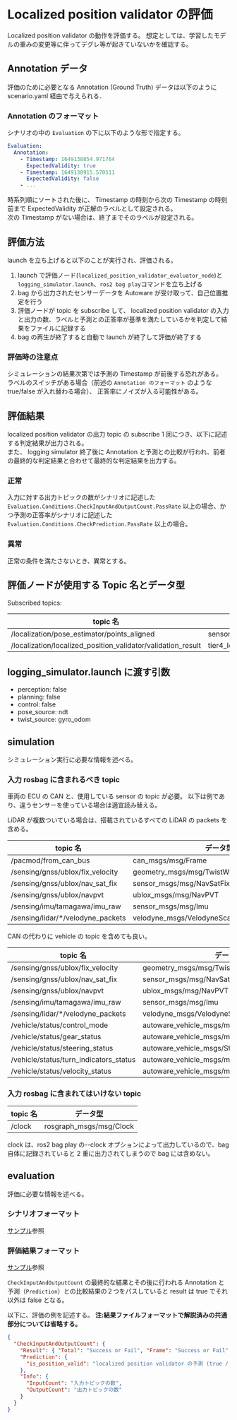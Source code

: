 # Localized position validator の評価

Localized position validator の動作を評価する。
想定としては、学習したモデルの重みの変更等に伴ってデグレ等が起きていないかを確認する。

## Annotation データ

評価のために必要となる Annotation (Ground Truth) データは以下のように scenario.yaml 経由で与えられる．

### Annotation のフォーマット

シナリオの中の `Evaluation` の下に以下のような形で指定する。

```yaml
Evaluation:
  Annotation:
    - Timestamp: 1649138854.971764
      ExpectedValidity: true
    - Timestamp: 1649138915.570511
      ExpectedValidity: false
    - ...
```

時系列順にソートされた後に、 Timestamp の時刻から次の Timestamp の時刻前まで ExpectedValidity が正解のラベルとして設定される。  
次の Timestamp がない場合は、終了までそのラベルが設定される。

## 評価方法

launch を立ち上げると以下のことが実行され、評価される。

1. launch で評価ノード(`localized_position_validator_evaluator_node`)と `logging_simulator.launch`、`ros2 bag play`コマンドを立ち上げる
2. bag から出力されたセンサーデータを Autoware が受け取って、自己位置推定を行う
3. 評価ノードが topic を subscribe して、 localized position validator の入力と出力の数、ラベルと予測との正答率が基準を満たしているかを判定して結果をファイルに記録する
4. bag の再生が終了すると自動で launch が終了して評価が終了する

### 評価時の注意点

シミュレーションの結果次第では予測の Timestamp が前後する恐れがある。  
ラベルのスイッチがある場合（前述の `Annotation のフォーマット` のような true/false が入れ替わる場合）、 正答率にノイズが入る可能性がある。

## 評価結果

localized position validator の出力 topic の subscribe 1 回につき、以下に記述する判定結果が出力される。  
また、 logging simulator 終了後に Annotation と予測との比較が行われ、前者の最終的な判定結果と合わせて最終的な判定結果を出力する。

### 正常

入力に対する出力トピックの数がシナリオに記述した `Evaluation.Conditions.CheckInputAndOutputCount.PassRate` 以上の場合、かつ予測の正答率がシナリオに記述した `Evaluation.Conditions.CheckPrediction.PassRate` 以上の場合。

### 異常

正常の条件を満たさないとき、異常とする。

## 評価ノードが使用する Topic 名とデータ型

Subscribed topics:

| topic 名                                                     | データ型                                                           |
| ------------------------------------------------------------ | ------------------------------------------------------------------ |
| /localization/pose_estimator/points_aligned                  | sensor_msgs::msg::PointCloud2                                      |
| /localization/localized_position_validator/validation_result | tier4_localization_msgs::msg::LocalizedPositionValidatorPrediction |

## logging_simulator.launch に渡す引数

- perception: false
- planning: false
- control: false
- pose_source: ndt
- twist_source: gyro_odom

## simulation

シミュレーション実行に必要な情報を述べる。

### 入力 rosbag に含まれるべき topic

車両の ECU の CAN と、使用している sensor の topic が必要。
以下は例であり、違うセンサーを使っている場合は適宜読み替える。

LiDAR が複数ついている場合は、搭載されているすべての LiDAR の packets を含める。

| topic 名                           | データ型                                     |
| ---------------------------------- | -------------------------------------------- |
| /pacmod/from_can_bus               | can_msgs/msg/Frame                           |
| /sensing/gnss/ublox/fix_velocity   | geometry_msgs/msg/TwistWithCovarianceStamped |
| /sensing/gnss/ublox/nav_sat_fix    | sensor_msgs/msg/NavSatFix                    |
| /sensing/gnss/ublox/navpvt         | ublox_msgs/msg/NavPVT                        |
| /sensing/imu/tamagawa/imu_raw      | sensor_msgs/msg/Imu                          |
| /sensing/lidar/\*/velodyne_packets | velodyne_msgs/VelodyneScan                   |

CAN の代わりに vehicle の topic を含めても良い。

| topic 名                               | データ型                                       |
| -------------------------------------- | ---------------------------------------------- |
| /sensing/gnss/ublox/fix_velocity       | geometry_msgs/msg/TwistWithCovarianceStamped   |
| /sensing/gnss/ublox/nav_sat_fix        | sensor_msgs/msg/NavSatFix                      |
| /sensing/gnss/ublox/navpvt             | ublox_msgs/msg/NavPVT                          |
| /sensing/imu/tamagawa/imu_raw          | sensor_msgs/msg/Imu                            |
| /sensing/lidar/\*/velodyne_packets     | velodyne_msgs/VelodyneScan                     |
| /vehicle/status/control_mode           | autoware_vehicle_msgs/msg/ControlModeReport    |
| /vehicle/status/gear_status            | autoware_vehicle_msgs/msg/GearReport           |
| /vehicle/status/steering_status        | autoware_vehicle_msgs/SteeringReport           |
| /vehicle/status/turn_indicators_status | autoware_vehicle_msgs/msg/TurnIndicatorsReport |
| /vehicle/status/velocity_status        | autoware_vehicle_msgs/msg/VelocityReport       |

### 入力 rosbag に含まれてはいけない topic

| topic 名 | データ型                |
| -------- | ----------------------- |
| /clock   | rosgraph_msgs/msg/Clock |

clock は、ros2 bag play の--clock オプションによって出力しているので、bag 自体に記録されていると 2 重に出力されてしまうので bag には含めない。

## evaluation

評価に必要な情報を述べる。

### シナリオフォーマット

[サンプル](https://github.com/tier4/driving_log_replayer_v2/blob/develop/sample/localized_position_validator/scenario.yaml)参照

### 評価結果フォーマット

[サンプル](https://github.com/tier4/driving_log_replayer_v2/blob/develop/sample/localized_position_validator/result.json)参照

`CheckInputAndOutputCount` の最終的な結果とその後に行われる Annotation と予測（`Prediction`）との比較結果の２つをパスしていると result は true でそれ以外は false となる。

以下に、評価の例を記述する。
**注:結果ファイルフォーマットで解説済みの共通部分については省略する。**

```json
{
  "CheckInputAndOutputCount": {
    "Result": { "Total": "Success or Fail", "Frame": "Success or Fail" },
    "Prediction": {
      "is_position_valid": "localized position validator の予測 (true / false)"
    },
    "Info": {
      "InputCount": "入力トピックの数",
      "OutputCount": "出力トピックの数"
    }
  }
}
```
